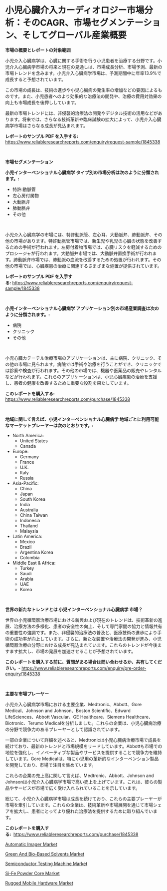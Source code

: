 <p><h1>小児心臓介入カーディオロジー市場分析：そのCAGR、市場セグメンテーション、そしてグローバル産業概要</h1></p><p><strong>市場の概要とレポートの対象範囲</strong></p>
<p><p>小児介入心臓病学は、心臓に関する手術を行う小児患者を治療する分野です。小児介入心臓病学市場の将来と現在の見通しは、市場成長分析、市場予測、最新の市場トレンドを含みます。小児介入心臓病学市場は、予測期間中に年率13.9%で成長すると予想されています。</p><p>この市場の成長は、技術の進歩や小児心臓病の発生率の増加などの要因によるものです。また、小児患者へのより効果的な治療法の開発や、治療の費用対効果の向上も市場成長を後押ししています。</p><p>最新の市場トレンドには、非侵襲的治療法の開発やデジタル技術の活用などがあります。将来では、さらなる技術革新や臨床試験の拡大によって、小児介入心臓病学市場はさらなる成長が見込まれます。</p></p>
<p><strong>レポートのサンプル PDF を入手する:</strong> <a href="https://www.reliableresearchreports.com/enquiry/request-sample/1845338">https://www.reliableresearchreports.com/enquiry/request-sample/1845338</a></p>
<p>&nbsp;</p>
<p><strong>市場セグメンテーション</strong></p>
<p><strong>小児インターベンショナル心臓病学 タイプ別の市場分析は次のように分類されます。:</strong></p>
<p><ul><li>特許:動脈管</li><li>左心房付属物</li><li>大動脈弁</li><li>肺動脈弁</li><li>その他</li></ul></p>
<p>&nbsp;</p>
<p><p>小児介入心臓病学の市場には、特許動脈管、左心耳、大動脈弁、肺動脈弁、その他の市場があります。特許動脈管市場では、新生児や乳児の心臓の状態を改善するための手術が行われます。左房付着物市場では、心臓リスクを軽減するためのプロシージャが行われます。大動脈弁市場では、大動脈弁置換手術が行われます。肺動脈弁市場では、肺動脈の血流を改善するための処置が行われます。その他の市場では、心臓疾患の治療に関連するさまざまな処置が提供されています。</p></p>
<p><strong>レポートのサンプル PDF を入手する:</strong>&nbsp;<a href="https://www.reliableresearchreports.com/enquiry/request-sample/1845338">https://www.reliableresearchreports.com/enquiry/request-sample/1845338</a></p>
<p>&nbsp;</p>
<p><strong> 小児インターベンショナル心臓病学 アプリケーション別の市場産業調査は次のように分類されます。:</strong></p>
<p><ul><li>病院</li><li>クリニック</li><li>その他</li></ul></p>
<p>&nbsp;</p>
<p><p>小児心臓カテーテル治療市場のアプリケーションは、主に病院、クリニック、その他の市場に見られます。病院では手術や治療を行うことができ、クリニックでは診察や検査が行われます。その他の市場では、機器や医薬品の販売やレンタルなどが行われます。これらのアプリケーションは、小児心臓疾患の治療を支援し、患者の健康を改善するために重要な役割を果たしています。</p></p>
<p><strong>このレポートを購入する:</strong>&nbsp; <a href="https://www.reliableresearchreports.com/purchase/1845338">https://www.reliableresearchreports.com/purchase/1845338</a></p>
<p>&nbsp;</p>
<p><strong>地域に関して言えば、小児インターベンショナル心臓病学 地域ごとに利用可能なマーケットプレーヤーは次のとおりです。:</strong></p>
<p><ul>
    <li>
        North America:
        <ul>
            <li>United States</li>
            <li>Canada</li>
        </ul>
    </li>
    <li>
        Europe:
        <ul>
            <li>Germany</li>
            <li>France</li>
            <li>U.K.</li>
            <li>Italy</li>
            <li>Russia</li>
        </ul>
    </li>
    <li>
        Asia-Pacific:
        <ul>
            <li>China</li>
            <li>Japan</li>
            <li>South Korea</li>
            <li>India</li>
            <li>Australia</li>
            <li>China Taiwan</li>
            <li>Indonesia</li>
            <li>Thailand</li>
            <li>Malaysia</li>
        </ul>
    </li>
    <li>
        Latin America:
        <ul>
            <li>Mexico</li>
            <li>Brazil</li>
            <li>Argentina Korea</li>
            <li>Colombia</li>
        </ul>
    </li>
    <li>
        Middle East & Africa:
        <ul>
            <li>Turkey</li>
            <li>Saudi</li>
            <li>Arabia</li>
            <li>UAE</li>
            <li>Korea</li>
        </ul>
    </li>
    </ul></p>
<p>&nbsp;</p>
<p><strong>世界の新たなトレンドとは 小児インターベンショナル心臓病学 市場？</strong></p>
<p><p>世界の小児循環器治療市場における新興および現在のトレンドは、技術革新の進展、治療方法の多様化、患者の安全性の向上、そして専門家間の協力と情報共有の重要性の強調です。また、非侵襲的治療法の普及と、医療技術の進歩により手術の成功率が向上しています。さらに、新たな装置や治療法の開発が進み、小児循環器治療の分野における成長が見込まれています。これらのトレンドが今後ますます拡大し、市場の発展を加速させることが予想されています。</p></p>
<p><strong>このレポートを購入する前に、質問がある場合は問い合わせるか、共有してください。</strong>- <a href="https://www.reliableresearchreports.com/enquiry/pre-order-enquiry/1845338">https://www.reliableresearchreports.com/enquiry/pre-order-enquiry/1845338</a></p>
<p>&nbsp;</p>
<p><strong>主要な市場プレーヤー</strong></p>
<p><p>小児介入心臓病学市場における主要企業、Medtronic、Abbott、Gore Medical、Johnson and Johnson、Boston Scientific、Edward LifeSciences、Abbott Vascular、GE Healthcare、Siemens Healthcare、Biotronic、Terumo Medicalを分析しました。これらの企業は、小児心臓病治療の分野で競争力のあるプレーヤーとして認識されています。</p><p>一部の企業について詳細を述べると、Medtronicは小児心臓病治療市場で成長を続けており、最新のトレンドと市場規模をリードしています。Abbottも市場での地位を強化し、イノベーティブな製品やサービスを提供することで競争力を維持しています。Gore Medicalは、特に小児用の革新的なインターベンション製品を開発しており、市場で注目を集めています。</p><p>これらの企業の売上高に関して言えば、Medtronic、Abbott、Johnson and Johnsonは小児介入心臓病学市場で高い売上を上げています。これは、彼らの製品やサービスが市場で広く受け入れられていることを示しています。</p><p>総じて、小児介入心臓病学市場は成長を続けており、これらの主要プレーヤーが市場を牽引しています。これらの企業は、技術革新や市場展開を通じて市場シェアを拡大し、患者にとってより優れた治療法を提供するために取り組んでいます。</p></p>
<p><strong>このレポートを購入する:</strong>&nbsp;&nbsp;<a href="https://www.reliableresearchreports.com/purchase/1845338">https://www.reliableresearchreports.com/purchase/1845338</a></p>
<p><p><a href="https://github.com/Glendatilghmankmgz0rbhwpy/Market-Research-Report-List-1/blob/main/automatic-imager-market.md">Automatic Imager Market</a></p><p><a href="https://simplistic-meeting-7ee.notion.site/Green-And-Bio-Based-Solvents-Market-A-Comprehensive-Report-of-its-Market-Share-Growth-Trends-2024-6b2422b759a8491c99eefddcb43d667e">Green And Bio-Based Solvents Market</a></p><p><a href="https://view.publitas.com/reportprime-1/semiconductor-testing-machine-market-research-report-forecasted-for-period-from-2024-2031-by-market-type-market-application-and-region/">Semiconductor Testing Machine Market</a></p><p><a href="https://view.publitas.com/reportprime-1/global-si-fe-powder-core-market-size-and-market-trends-insights-and-projections-from-2024-to-2031/">Si-Fe Powder Core Market</a></p><p><a href="https://skillful-vermicelli-b89.notion.site/Rugged-Mobile-Hardware-Market-Research-Report-Reveals-The-Latest-Trends-And-Opportunities-of-this-Ma-fe8388530aa04bc9bf7bb682ea239d8c">Rugged Mobile Hardware Market</a></p></p>